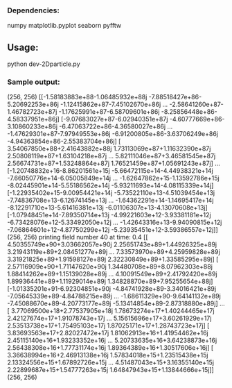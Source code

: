### Dependencies:
  
numpy 
matplotlib.pyplot
seaborn
pyfftw

## Usage:
  
  python dev-2Dparticle.py

### Sample output:
  
(256, 256)
[[-1.58183883e+88-1.06485932e+88j -7.88518427e+86-5.20692253e+86j
  -1.12415862e+87-7.45102670e+86j ... -2.58641260e+87-1.46782723e+87j
  -1.17625991e+87-6.58709601e+86j -8.25856448e+86-4.58337951e+86j]
 [-9.07683027e+87-6.02940351e+87j -4.60777669e+86-3.10860233e+86j
  -6.47063722e+86-4.36580027e+86j ... -1.47629301e+87-7.97949553e+86j
  -6.91200805e+86-3.63706249e+86j -4.94363854e+86-2.55383704e+86j]
 [ 3.54067850e+88+2.41643882e+88j  1.73113069e+87+1.11632390e+87j
   2.50808119e+87+1.63104218e+87j ...  5.82111046e+87+3.46581545e+87j
   2.56674731e+87+1.53248864e+87j  1.76521459e+87+1.05691243e+87j]
 ...
 [-1.20748832e+16-8.86201561e+15j -5.66472115e+14-4.44938321e+14j
  -7.66050776e+14-6.05005849e+14j ... -1.62647862e+15-1.13592786e+15j
  -8.02445901e+14-5.55186562e+14j -5.93211693e+14-4.08115339e+14j]
 [-1.22935402e+15-9.00954421e+14j -5.73522110e+13-4.51039454e+13j
  -7.74836708e+13-6.12674145e+13j ... -1.64362291e+14-1.14695417e+14j
  -8.12291710e+13-5.61416381e+13j -6.01106307e+13-4.13070608e+13j]
 [-1.07948451e+14-7.89350714e+13j -4.99221603e+12-3.93381181e+12j
  -6.73428076e+12-5.33492050e+12j ... -1.42643316e+13-9.94090815e+12j
  -7.06864601e+12-4.87750299e+12j -5.23935451e+12-3.59386557e+12j]]
(256, 256)
printing field number 
40
 at time: 
0.4
[[ 4.50355749e+90+3.03662057e+90j  2.25651743e+89+1.44926325e+89j
   3.21943119e+89+2.08451277e+89j ...  7.33573970e+89+4.25959828e+89j
   3.31921825e+89+1.91598127e+89j  2.32230849e+89+1.33585295e+89j]
 [ 2.57116909e+90+1.71147620e+90j  1.34480708e+89+8.07962303e+88j
   1.88414262e+89+1.15139028e+89j ...  4.10091549e+89+2.41792420e+89j
   1.89936441e+89+1.11929014e+89j  1.34828870e+89+7.95255654e+88j]
 [-1.01335201e+91-6.92304851e+90j -4.84741928e+89-3.34016421e+89j
  -7.05645339e+89-4.84788215e+89j ... -1.68611329e+90-9.64141132e+89j
  -7.45088670e+89-4.20773177e+89j -5.13414854e+89-2.87318880e+89j]
 ...
 [ 3.77069500e+18+2.77537905e+18j  1.78673274e+17+1.40244465e+17j
   2.42127674e+17+1.91078743e+17j ...  5.15615696e+17+3.60261929e+17j
   2.53513738e+17+1.75495103e+17j  1.87025171e+17+1.28743723e+17j]
 [ 3.83693563e+17+2.82027472e+17j  1.81062913e+16+1.41954462e+16j
   2.45115140e+16+1.93233352e+16j ...  5.20733635e+16+3.64238873e+16j
   2.56438308e+16+1.77731174e+16j  1.89364389e+16+1.30517606e+16j]
 [ 3.36638994e+16+2.46913138e+16j  1.57834018e+15+1.23515438e+15j
   2.13324556e+15+1.67892726e+15j ...  4.51487043e+15+3.16355140e+15j
   2.22899687e+15+1.54777263e+15j  1.64847943e+15+1.13844666e+15j]]
(256, 256)
